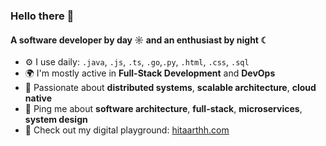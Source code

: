 ### Hello there 👋

#### A software developer by day ☼ and an enthusiast by night ☾

- ⚙️ I use daily: `.java`, `.js`, `.ts`, `.go`,`.py`, `.html`, `.css`, `.sql`
- 🌍 I'm mostly active in **Full-Stack Development** and **DevOps**
- 🎯 Passionate about **distributed systems**, **scalable architecture**, **cloud native**
- 💬 Ping me about **software architecture**, **full-stack**, **microservices**, **system design**
- 🚀 Check out my digital playground: [hitaarthh.com](https://hitaarthh.com)
